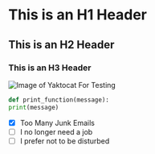 # This is an H1 Header
## This is an H2 Header
### This is an H3 Header
![Image of Yaktocat For Testing](https://octodex.github.com/images/yaktocat.png)
``` python
def print_function(message):
print(message)
```
- [X] Too Many Junk Emails
- [ ] I no longer need a job
- [ ] I prefer not to be disturbed
